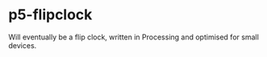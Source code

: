 # p5-flipclock
Will eventually be a flip clock, written in Processing and optimised for small devices.
